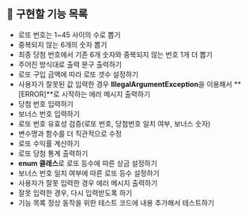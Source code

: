 ## 🚀 구현할 기능 목록

- 로또 번호는 1~45 사이의 수로 뽑기
- 중복되지 않는 6개의 숫자 뽑기
- 최종 당첨 번호에서 기존 6개 숫자와 중복되지 않는 번호 1개 더 뽑기
- 주어진 방식대로 출력 문구 출력하기
- 로또 구입 금액에 따라 로또 갯수 설정하기
- 사용자가 잘못된 값 입력한 경우 **IllegalArgumentException**을 이용해서
**[ERROR]**로 시작하는 에러 메시지 출력하기
- 당첨 번호 입력하기
- 보너스 번호 입력하기
- 로또 번호 유효성 검증(로또 번호, 당첨번호 일치 여부, 보너스 숫자)
- 변수명과 함수를 더 직관적으로 수정
- 로또 수익률 계산하기
- 로또 당첨 통계 출력하기
- **enum 클래스**로 로또 등수에 따른 상금 설정하기
- 보너스 번호 일치 여부에 따른 로또 등수 설정하기
- 사용자가 잘못 입력한 경우 에러 메시지 출력하기
- 잘못 입력한 경우, 다시 입력받도록 하기
- 기능 목록 정상 동작을 위한 테스트 코드에 내용 추가해서 테스트하기
 
